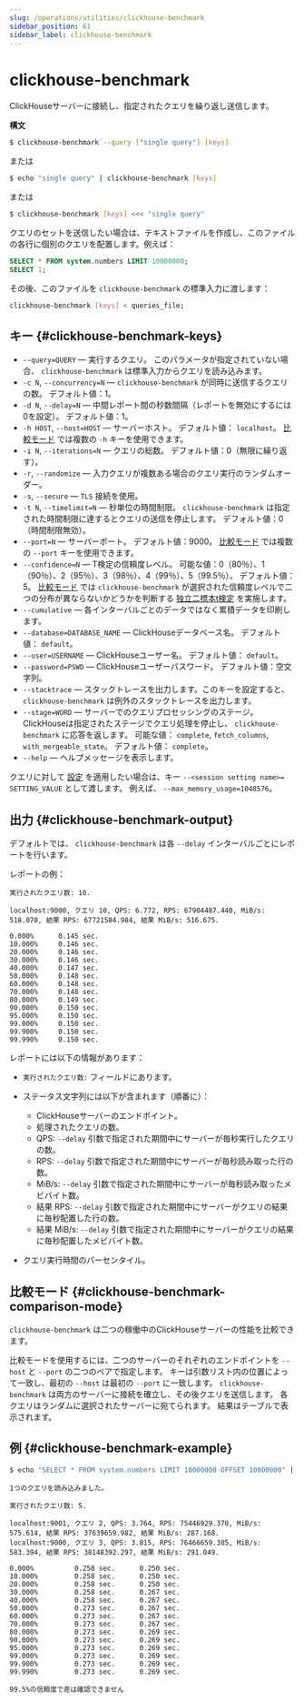 ```yaml
---
slug: /operations/utilities/clickhouse-benchmark
sidebar_position: 61
sidebar_label: clickhouse-benchmark
---
```



# clickhouse-benchmark 

ClickHouseサーバーに接続し、指定されたクエリを繰り返し送信します。

**構文**

``` bash
$ clickhouse-benchmark --query ["single query"] [keys]
```

または

``` bash
$ echo "single query" | clickhouse-benchmark [keys]
```

または

``` bash
$ clickhouse-benchmark [keys] <<< "single query"
```

クエリのセットを送信したい場合は、テキストファイルを作成し、このファイルの各行に個別のクエリを配置します。例えば：

``` sql
SELECT * FROM system.numbers LIMIT 10000000;
SELECT 1;
```

その後、このファイルを `clickhouse-benchmark` の標準入力に渡します：

``` bash
clickhouse-benchmark [keys] < queries_file;
```

## キー {#clickhouse-benchmark-keys}

- `--query=QUERY` — 実行するクエリ。 このパラメータが指定されていない場合、 `clickhouse-benchmark` は標準入力からクエリを読み込みます。
- `-c N`, `--concurrency=N` — `clickhouse-benchmark` が同時に送信するクエリの数。 デフォルト値：1。
- `-d N`, `--delay=N` — 中間レポート間の秒数間隔（レポートを無効にするには0を設定）。 デフォルト値：1。
- `-h HOST`, `--host=HOST` — サーバーホスト。 デフォルト値： `localhost`。 [比較モード](#clickhouse-benchmark-comparison-mode) では複数の `-h` キーを使用できます。
- `-i N`, `--iterations=N` — クエリの総数。 デフォルト値：0（無限に繰り返す）。
- `-r`, `--randomize` — 入力クエリが複数ある場合のクエリ実行のランダムオーダー。
- `-s`, `--secure` — `TLS` 接続を使用。
- `-t N`, `--timelimit=N` — 秒単位の時間制限。 `clickhouse-benchmark` は指定された時間制限に達するとクエリの送信を停止します。 デフォルト値：0（時間制限無効）。
- `--port=N` — サーバーポート。 デフォルト値：9000。 [比較モード](#clickhouse-benchmark-comparison-mode) では複数の `--port` キーを使用できます。
- `--confidence=N` — T検定の信頼度レベル。 可能な値：0（80％）、1（90％）、2（95％）、3（98％）、4（99％）、5（99.5％）。 デフォルト値：5。 [比較モード](#clickhouse-benchmark-comparison-mode) では `clickhouse-benchmark` が選択された信頼度レベルで二つの分布が異ならないかどうかを判断する [独立二標本t検定](https://en.wikipedia.org/wiki/Student%27s_t-test#Independent_two-sample_t-test) を実施します。
- `--cumulative` — 各インターバルごとのデータではなく累積データを印刷します。
- `--database=DATABASE_NAME` — ClickHouseデータベース名。 デフォルト値： `default`。
- `--user=USERNAME` — ClickHouseユーザー名。 デフォルト値： `default`。
- `--password=PSWD` — ClickHouseユーザーパスワード。 デフォルト値：空文字列。
- `--stacktrace` — スタックトレースを出力します。このキーを設定すると、 `clickhouse-benchmark` は例外のスタックトレースを出力します。
- `--stage=WORD` — サーバーでのクエリプロセッシングのステージ。 ClickHouseは指定されたステージでクエリ処理を停止し、 `clickhouse-benchmark` に応答を返します。 可能な値： `complete`, `fetch_columns`, `with_mergeable_state`。 デフォルト値： `complete`。
- `--help` — ヘルプメッセージを表示します。

クエリに対して [設定](/operations/settings/overview) を適用したい場合は、キー `--<session setting name>= SETTING_VALUE` として渡します。 例えば、 `--max_memory_usage=1048576`。

## 出力 {#clickhouse-benchmark-output}

デフォルトでは、 `clickhouse-benchmark` は各 `--delay` インターバルごとにレポートを行います。

レポートの例：

``` text
実行されたクエリ数: 10.

localhost:9000, クエリ 10, QPS: 6.772, RPS: 67904487.440, MiB/s: 518.070, 結果 RPS: 67721584.984, 結果 MiB/s: 516.675.

0.000%      0.145 sec.
10.000%     0.146 sec.
20.000%     0.146 sec.
30.000%     0.146 sec.
40.000%     0.147 sec.
50.000%     0.148 sec.
60.000%     0.148 sec.
70.000%     0.148 sec.
80.000%     0.149 sec.
90.000%     0.150 sec.
95.000%     0.150 sec.
99.000%     0.150 sec.
99.900%     0.150 sec.
99.990%     0.150 sec.
```

レポートには以下の情報があります：

- `実行されたクエリ数:` フィールドにあります。

- ステータス文字列には以下が含まれます（順番に）：

    - ClickHouseサーバーのエンドポイント。
    - 処理されたクエリの数。
    - QPS: `--delay` 引数で指定された期間中にサーバーが毎秒実行したクエリの数。
    - RPS: `--delay` 引数で指定された期間中にサーバーが毎秒読み取った行の数。
    - MiB/s: `--delay` 引数で指定された期間中にサーバーが毎秒読み取ったメビバイト数。
    - 結果 RPS: `--delay` 引数で指定された期間中にサーバーがクエリの結果に毎秒配置した行の数。
    - 結果 MiB/s: `--delay` 引数で指定された期間中にサーバーがクエリの結果に毎秒配置したメビバイト数。

- クエリ実行時間のパーセンタイル。

## 比較モード {#clickhouse-benchmark-comparison-mode}

`clickhouse-benchmark` は二つの稼働中のClickHouseサーバーの性能を比較できます。

比較モードを使用するには、二つのサーバーのそれぞれのエンドポイントを `--host` と `--port` の二つのペアで指定します。 キーは引数リスト内の位置によって一致し、最初の `--host` は最初の `--port` に一致します。 `clickhouse-benchmark` は両方のサーバーに接続を確立し、その後クエリを送信します。 各クエリはランダムに選択されたサーバーに宛てられます。 結果はテーブルで表示されます。

## 例 {#clickhouse-benchmark-example}

``` bash
$ echo "SELECT * FROM system.numbers LIMIT 10000000 OFFSET 10000000" | clickhouse-benchmark --host=localhost --port=9001 --host=localhost --port=9000 -i 10
```

``` text
1つのクエリを読み込みました。

実行されたクエリ数: 5.

localhost:9001, クエリ 2, QPS: 3.764, RPS: 75446929.370, MiB/s: 575.614, 結果 RPS: 37639659.982, 結果 MiB/s: 287.168.
localhost:9000, クエリ 3, QPS: 3.815, RPS: 76466659.385, MiB/s: 583.394, 結果 RPS: 38148392.297, 結果 MiB/s: 291.049.

0.000%          0.258 sec.      0.250 sec.
10.000%         0.258 sec.      0.250 sec.
20.000%         0.258 sec.      0.250 sec.
30.000%         0.258 sec.      0.267 sec.
40.000%         0.258 sec.      0.267 sec.
50.000%         0.273 sec.      0.267 sec.
60.000%         0.273 sec.      0.267 sec.
70.000%         0.273 sec.      0.267 sec.
80.000%         0.273 sec.      0.269 sec.
90.000%         0.273 sec.      0.269 sec.
95.000%         0.273 sec.      0.269 sec.
99.000%         0.273 sec.      0.269 sec.
99.900%         0.273 sec.      0.269 sec.
99.990%         0.273 sec.      0.269 sec.

99.5%の信頼度で差は確認できません
```
